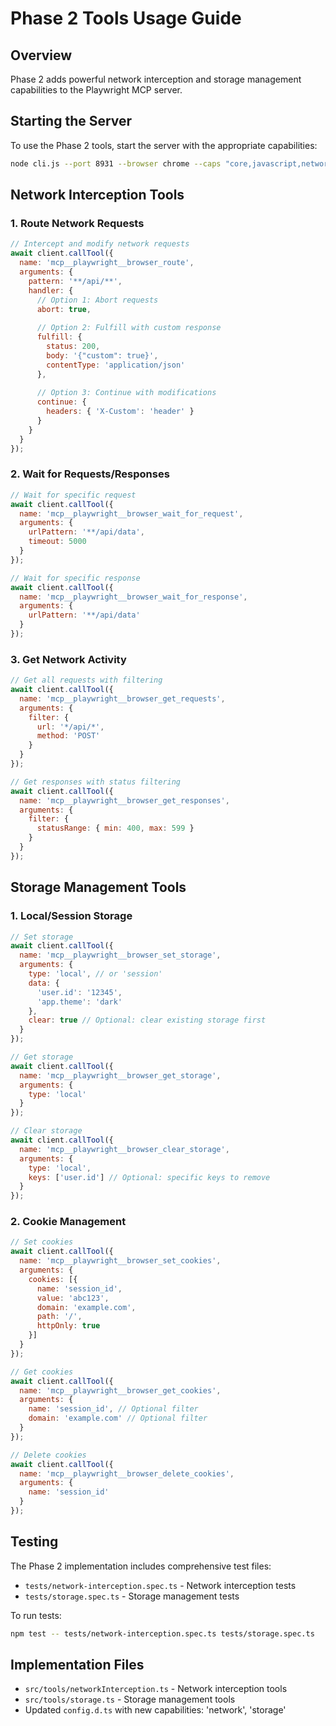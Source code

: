 # Phase 2 Tools Usage Guide

## Overview

Phase 2 adds powerful network interception and storage management capabilities to the Playwright MCP server.

## Starting the Server

To use the Phase 2 tools, start the server with the appropriate capabilities:

```bash
node cli.js --port 8931 --browser chrome --caps "core,javascript,network,storage"
```

## Network Interception Tools

### 1. Route Network Requests
```javascript
// Intercept and modify network requests
await client.callTool({
  name: 'mcp__playwright__browser_route',
  arguments: {
    pattern: '**/api/**',
    handler: {
      // Option 1: Abort requests
      abort: true,
      
      // Option 2: Fulfill with custom response
      fulfill: {
        status: 200,
        body: '{"custom": true}',
        contentType: 'application/json'
      },
      
      // Option 3: Continue with modifications
      continue: {
        headers: { 'X-Custom': 'header' }
      }
    }
  }
});
```

### 2. Wait for Requests/Responses
```javascript
// Wait for specific request
await client.callTool({
  name: 'mcp__playwright__browser_wait_for_request',
  arguments: {
    urlPattern: '**/api/data',
    timeout: 5000
  }
});

// Wait for specific response
await client.callTool({
  name: 'mcp__playwright__browser_wait_for_response',
  arguments: {
    urlPattern: '**/api/data'
  }
});
```

### 3. Get Network Activity
```javascript
// Get all requests with filtering
await client.callTool({
  name: 'mcp__playwright__browser_get_requests',
  arguments: {
    filter: {
      url: '*/api/*',
      method: 'POST'
    }
  }
});

// Get responses with status filtering
await client.callTool({
  name: 'mcp__playwright__browser_get_responses',
  arguments: {
    filter: {
      statusRange: { min: 400, max: 599 }
    }
  }
});
```

## Storage Management Tools

### 1. Local/Session Storage
```javascript
// Set storage
await client.callTool({
  name: 'mcp__playwright__browser_set_storage',
  arguments: {
    type: 'local', // or 'session'
    data: {
      'user.id': '12345',
      'app.theme': 'dark'
    },
    clear: true // Optional: clear existing storage first
  }
});

// Get storage
await client.callTool({
  name: 'mcp__playwright__browser_get_storage',
  arguments: {
    type: 'local'
  }
});

// Clear storage
await client.callTool({
  name: 'mcp__playwright__browser_clear_storage',
  arguments: {
    type: 'local',
    keys: ['user.id'] // Optional: specific keys to remove
  }
});
```

### 2. Cookie Management
```javascript
// Set cookies
await client.callTool({
  name: 'mcp__playwright__browser_set_cookies',
  arguments: {
    cookies: [{
      name: 'session_id',
      value: 'abc123',
      domain: 'example.com',
      path: '/',
      httpOnly: true
    }]
  }
});

// Get cookies
await client.callTool({
  name: 'mcp__playwright__browser_get_cookies',
  arguments: {
    name: 'session_id', // Optional filter
    domain: 'example.com' // Optional filter
  }
});

// Delete cookies
await client.callTool({
  name: 'mcp__playwright__browser_delete_cookies',
  arguments: {
    name: 'session_id'
  }
});
```

## Testing

The Phase 2 implementation includes comprehensive test files:
- `tests/network-interception.spec.ts` - Network interception tests
- `tests/storage.spec.ts` - Storage management tests

To run tests:
```bash
npm test -- tests/network-interception.spec.ts tests/storage.spec.ts
```

## Implementation Files

- `src/tools/networkInterception.ts` - Network interception tools
- `src/tools/storage.ts` - Storage management tools
- Updated `config.d.ts` with new capabilities: 'network', 'storage'